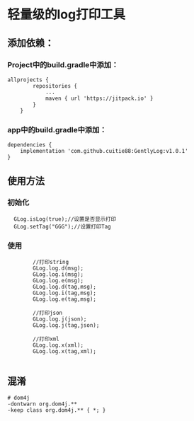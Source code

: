 # 轻量级的log打印工具
## 添加依赖：

### Project中的build.gradle中添加：

```
allprojects {
		repositories {
			...
			maven { url 'https://jitpack.io' }
		}
	}
```
### app中的build.gradle中添加：

```
dependencies {
    implementation 'com.github.cuitie88:GentlyLog:v1.0.1'
}
```

## 使用方法

### 初始化

```
  GLog.isLog(true);//设置是否显示打印
  GLog.setTag("GGG");//设置打印Tag
```

### 使用

```
        //打印string
        GLog.log.d(msg);
        GLog.log.i(msg);
        GLog.log.e(msg);
        GLog.log.d(tag,msg);
        GLog.log.i(tag,msg);
        GLog.log.e(tag,msg);

        //打印json
        GLog.log.j(json);
        GLog.log.j(tag,json);

        //打印xml
        GLog.log.x(xml);
        GLog.log.x(tag,xml);
        
```

## 混淆

```
# dom4j
-dontwarn org.dom4j.**
-keep class org.dom4j.** { *; }
```
